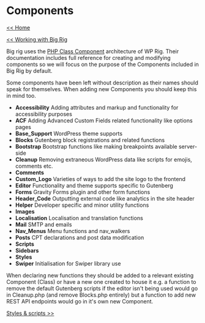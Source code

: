 # Components
[<< Home](/)

[<< Working with Big Rig](/big-rig)

Big rig uses the [PHP Class Component](https://wprig.io/documentation/php-architecture-in-wp-rig/) architecture of WP Rig. Their documentation includes full reference for creating and modifying components so we will focus on the purpose of the Components included in Big Rig by default.

Some components have been left without description as their names should speak for themselves. When adding new Components you should keep this in mind too.

- **Accessibility** Adding attributes and markup and functionality for accessibility purposes
- **ACF** Adding Advanced Custom Fields related functionality like options pages
- **Base_Support** WordPress theme supports
- **Blocks** Gutenberg block registrations and related functions
- **Bootstrap** Bootstrap functions like making breakpoints available server-side
- **Cleanup** Removing extraneous WordPress data like scripts for emojis, comments etc.
- **Comments**
- **Custom_Logo** Varieties of ways to add the site logo to the frontend
- **Editor** Functionality and theme supports specific to Gutenberg
- **Forms** Gravity Forms plugin and other form functions
- **Header_Code** Outputting external code like analytics in the site header
- **Helper** Developer specific and minor utility functions
- **Images**
- **Localisation** Localisation and translation functions
- **Mail** SMTP and emails
- **Nav_Menus** Menu functions and nav_walkers
- **Posts** CPT declarations and post data modification
- **Scripts**
- **Sidebars**
- **Styles**
- **Swiper** Initialisation for Swiper library use

When declaring new functions they should be added to a relevant existing Component (Class) or have a new one created to house it e.g. a function to remove the default Gutenberg scripts if the editor isn't being used would go in Cleanup.php (and remove Blocks.php entirely) but a function to add new REST API endpoints would go in it's own new Component.  

[Styles & scripts >>](/big-rig/css-js)